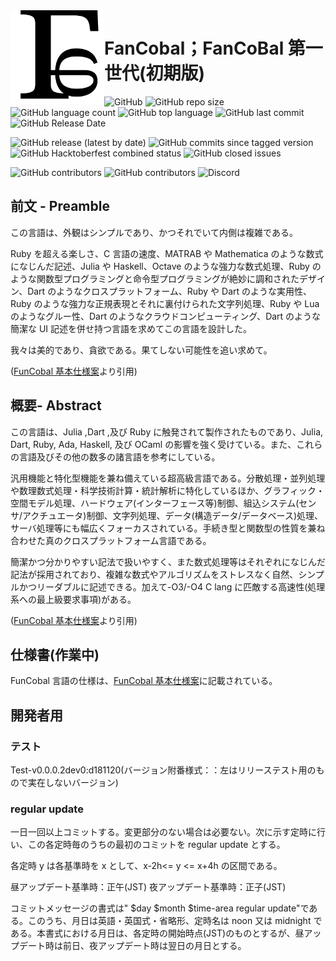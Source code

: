 <img src="./FunCobal_Language_Logo.svg" width="150em" style="float:left" />

# FanCobal；FanCoBal 第一世代(初期版)

![GitHub](https://img.shields.io/github/license/FunCobal-family/FunCobal?style=plastic&label=%E4%BD%BF%E7%94%A8%E8%A8%B1%E8%AB%BE%E6%9B%B8)
![GitHub repo size](https://img.shields.io/github/repo-size/FunCobal-family/FunCobal?label=%E3%83%AC%E3%83%9D%E3%82%B8%E3%83%88%E3%83%AA%E3%82%B5%E3%82%A4%E3%82%BA)
![GitHub language count](https://img.shields.io/github/languages/count/FunCobal-family/FunCobal?label=%E4%BD%BF%E7%94%A8%E8%A8%80%E8%AA%9E%E6%95%B0)
![GitHub top language](https://img.shields.io/github/languages/top/FunCobal-family/FunCobal?label=%E6%9C%80%E5%A4%9A%E4%BD%BF%E7%94%A8%E8%A8%80%E8%AA%9E)
![GitHub last commit](https://img.shields.io/github/last-commit/Funcobal-family/FunCobal?label=%E6%9C%80%E7%B5%82%E3%82%B3%E3%83%9F%E3%83%83%E3%83%88%E6%97%A5)
![GitHub Release Date](https://img.shields.io/github/release-date/FunCobal-family/FunCobal?label=%E6%9C%80%E7%B5%82%E3%83%AA%E3%83%AA%E3%83%BC%E3%82%B9%E6%97%A5)

![GitHub release (latest by date)](https://img.shields.io/github/v/release/FunCobal-family/FunCobal?style=plastic&label=%E6%9C%80%E7%B5%82%E3%83%AA%E3%83%AA%E3%83%BC%E3%82%B9)
![GitHub commits since tagged version](https://img.shields.io/github/commits-since/FunCobal-family/FunCobal/Test-v0.0.0.2dev0-d181120?label=%E6%9C%80%E7%B5%82%E3%83%AA%E3%83%AA%E3%83%BC%E3%82%B9%E3%81%8B%E3%82%89%E3%81%AE%E3%82%B3%E3%83%9F%E3%83%83%E3%83%88%E6%95%B0)
![GitHub Hacktoberfest combined status](https://img.shields.io/github/hacktoberfest/2020/FunCobal-family/Funcobal?label=Hacktoberfest%E6%A2%B1%E6%9D%9F%E6%B8%88%E3%82%B9%E3%83%86%E3%83%BC%E3%82%BF%E3%82%B9)
![GitHub closed issues](https://img.shields.io/github/issues-closed/FunCobal-family/FunCobal?label=closed+issue)

![GitHub contributors](https://img.shields.io/github/contributors/FunCobal-family/FunCobal?label=%E9%96%8B%E7%99%BA%E5%8F%82%E5%8A%A0%E8%80%85%E6%95%B0)
![GitHub contributors](https://img.shields.io/github/contributors-anon/FunCobal-family/FunCobal?label=%E9%96%8B%E7%99%BA%E5%8F%82%E5%8A%A0%E8%80%85%E6%95%B0%2F%E5%8C%BF%E5%90%8D%E5%90%AB%E3%82%80)
![Discord](https://img.shields.io/discord/729249179167358976?style=plastic&label=%E9%96%8B%E7%99%BA%E8%80%85Chat%28Discord%2F%E3%80%8C%E8%A8%80%E8%AA%9E%E3%81%AE%E6%B3%A2%E6%AD%A2%E5%A0%B4%E3%80%8D%E5%86%85%E3%80%8C%23%E4%BA%BA%E5%B7%A5%E8%A8%80%E8%AA%9E%E3%81%AE%E9%9B%86%E5%90%88%E5%A0%B4%E3%80%8D%29)

<p style="clear:both"></p>

## 前文 - Preamble

この言語は、外観はシンプルであり、かつそれでいて内側は複雑である。

Ruby を超える楽しさ、C 言語の速度、MATRAB や Mathematica のような数式になじんだ記述、Julia や Haskell、Octave のような強力な数式処理、Ruby のような関数型プログラミングと命令型プログラミングが絶妙に調和されたデザイン、Dart のようなクロスプラットフォーム、Ruby や Dart のような実用性、Ruby のような強力な正規表現とそれに裏付けられた文字列処理、Ruby や Lua のようなグルー性、Dart のようなクラウドコンピューティング、Dart のような簡潔な UI 記述を併せ持つ言語を求めてこの言語を設計した。

我々は美的であり、貪欲である。果てしない可能性を追い求めて。

([FunCobal 基本仕様案](./doc/FunCobal基本仕様案.md)より引用)

## 概要- Abstract

この言語は、Julia ,Dart ,及び Ruby に触発されて製作されたものであり、Julia, Dart, Ruby, Ada, Haskell, 及び OCaml の影響を強く受けている。また、これらの言語及びその他の数多の諸言語を参考にしている。

汎用機能と特化型機能を兼ね備えている超高級言語である。分散処理・並列処理や数理数式処理・科学技術計算・統計解析に特化しているほか、グラフィック・空間モデル処理、ハードウェア(インターフェース等)制御、組込システム(センサ/アクチュエータ)制御、文字列処理、データ(構造データ/データベース)処理、サーバ処理等にも幅広くフォーカスされている。手続き型と関数型の性質を兼ね合わせた真のクロスプラットフォーム言語である。

簡潔かつ分かりやすい記法で扱いやすく、また数式処理等はそれぞれになじんだ記法が採用されており、複雑な数式やアルゴリズムをストレスなく自然、シンプルかつリーダブルに記述できる。加えて-O3/-O4 C lang に匹敵する高速性(処理系への最上級要求事項)がある。

([FunCobal 基本仕様案](./doc/FunCobal基本仕様案.md)より引用)

## 仕様書(作業中)

FunCobal 言語の仕様は、[FunCobal 基本仕様案](./doc/FunCobal基本仕様案.md)に記載されている。

## 開発者用

### テスト

Test-v0.0.0.2dev0:d181120(バージョン附番様式：：左はリリーステスト用のもので実在しないバージョン)

### regular update

一日一回以上コミットする。変更部分のない場合は必要ない。次に示す定時に行い、この各定時毎のうちの最初のコミットを regular update とする。

各定時 y は各基準時を x として、x-2h<= y <= x+4h の区間である。

昼アップデート基準時：正午(JST)
夜アップデート基準時：正子(JST)

コミットメッセージの書式は"
$day $month \$time-area regular update"である。このうち、月日は英語・英国式・省略形、定時名は noon 又は midnight である。本書式における月日は、各定時の開始時点(JST)のものとするが、昼アップデート時は前日、夜アップデート時は翌日の月日とする。
